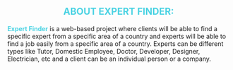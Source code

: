 <h2 style="color: #4cd3e3; text-align: center;">ABOUT EXPERT FINDER:</h1>

<span style="color: #4cd3e3">**Expert Finder**</span> is a web-based project where clients will be able to find a specific expert from a specific area of a country and experts will be able to find a job easily from a specific area of a country. Experts can be different types like Tutor, Domestic Employee, Doctor, Developer, Designer, Electrician, etc and a client can be an individual person or a company. 
                                                                                                           
